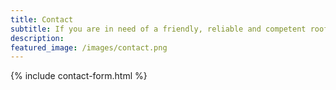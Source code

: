 ```yaml
---
title: Contact
subtitle: If you are in need of a friendly, reliable and competent roofing company for your next project, whether it be a small repair or full re-roof, please complete the form or give us a call, we would love to provide you with a free estimate.
description: 
featured_image: /images/contact.png
---
```

{% include contact-form.html %}

